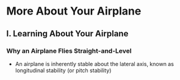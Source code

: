 # More About Your Airplane

## I. Learning About Your Airplane

### Why an Airplane Flies Straight-and-Level
* An airplane is inherently stable about the lateral axis, known as longitudinal stability (or pitch stability)
